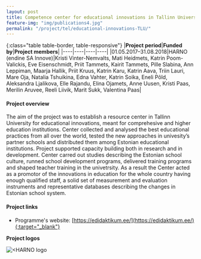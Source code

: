 ```yaml
---
layout: post
title: Competence center for educational innovations in Tallinn University   
feature-img: "img/publications4.jpg"
permalink: "/project/tel/educational-innovations-TLU/"
---
```


{:class="table table-border, table-responsive"}
|**Project period**|**Funded by**|**Project members**|
|----|----|----|----|
|01.05.2017–31.08.2018|HARNO (endine SA Innove)|Kristi Vinter-Nemvalts, Mati Heidmets, Katrin Poom-Valickis, Eve Eisenschmidt, Priit Tammets, Kairit Tammets, Pille Slabina, Ann Leppiman, Maarja Hallik, Priit Kruus, Katrin Karu, Katrin Aava, Triin Lauri, Mare Oja, Natalia Tshuikina, Edna Vahter, Katrin Soika, Eneli Põld, Aleksandra Ljalikova, Elle Rajandu, Elina Ojamets, Anne Uusen, Kristi Paas, Merilin Aruvee, Reeli Liivik, Marit Sukk, Valentina Paas|

#### Project overview
The aim of the project was to establish a resource center in Tallinn University for educational innovations, meant for comprehesive and higher education institutions. Center collected and analysed the best educational practices from all over the world, tested the new approaches in univesity’s partner schools and distributed them among Estonian educational institutions. Project supported capacity building both in research and in development. Center carred out studies describing the Estonian school culture, runned school development programs, delivered training programs and shaped teacher training in the univetrsity. As a result the Center acted as a promotor of the innovations in education for the whole country having enough qualified staff, a solid set of measurement and evaluation instruments and representative databases describing the changes in Estonian school system.  

#### Project links

- Programme's website: [https://edidaktikum.ee/](https://edidaktikum.ee/){:target="_blank"}

**Project logos**
<div> 
    <img class="img-fluid-innews" src="{{ '/img/financier_logos/HARNO.jpg' | prepend: site.baseurl }}" alt="<HARNO logo">
</div>